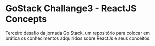 # GoStack Challange3 - ReactJS Concepts
Terceiro desafio da jornada Go Stack, um repositório para colocar em prática os conhecimentos adquiridos sobre ReactJs e seus conceitos.
